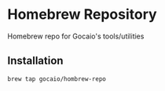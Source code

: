 # Homebrew Repository

Homebrew repo for Gocaio's tools/utilities

## Installation

```sh
brew tap gocaio/hombrew-repo
```
